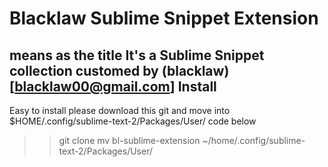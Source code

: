 Blacklaw Sublime Snippet Extension
==================================
means as the title
It's a Sublime Snippet collection customed by (blacklaw)[blacklaw00@gmail.com]
Install
-------
Easy to install please download this git and move into $HOME/.config/sublime-text-2/Packages/User/
code below
>>git clone 
>>mv bl-sublime-extension ~/home/.config/sublime-text-2/Packages/User/
